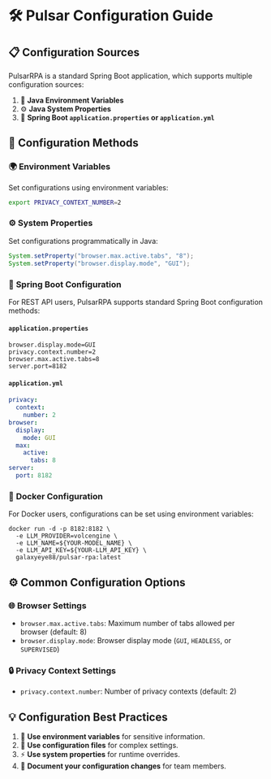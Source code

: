 # 🛠️ Pulsar Configuration Guide

## 📋 Configuration Sources

PulsarRPA is a standard Spring Boot application, which supports multiple configuration sources:

1. 🔧 **Java Environment Variables**
2. ⚙️ **Java System Properties**
3. 📝 **Spring Boot `application.properties` or `application.yml`**

## 🔧 Configuration Methods

### 🌍 **Environment Variables**
Set configurations using environment variables:
```bash
export PRIVACY_CONTEXT_NUMBER=2
```


### ⚙️ **System Properties**
Set configurations programmatically in Java:
```java
System.setProperty("browser.max.active.tabs", "8");
System.setProperty("browser.display.mode", "GUI");
```


### 📝 **Spring Boot Configuration**

For REST API users, PulsarRPA supports standard Spring Boot configuration methods:

#### `application.properties`
```properties
browser.display.mode=GUI
privacy.context.number=2
browser.max.active.tabs=8
server.port=8182
```


#### `application.yml`
```yaml
privacy:
  context:
    number: 2
browser:
  display:
    mode: GUI
  max:
    active:
      tabs: 8
server:
  port: 8182
```


### 🐳 **Docker Configuration**
For Docker users, configurations can be set using environment variables:
```shell
docker run -d -p 8182:8182 \
  -e LLM_PROVIDER=volcengine \
  -e LLM_NAME=${YOUR-MODEL_NAME} \
  -e LLM_API_KEY=${YOUR-LLM_API_KEY} \
  galaxyeye88/pulsar-rpa:latest
```


## ⚙️ Common Configuration Options

### 🌐 **Browser Settings**
- `browser.max.active.tabs`: Maximum number of tabs allowed per browser (default: 8)
- `browser.display.mode`: Browser display mode (`GUI`, `HEADLESS`, or `SUPERVISED`)

### 🔒 **Privacy Context Settings**
- `privacy.context.number`: Number of privacy contexts (default: 2)

## 💡 Configuration Best Practices

1. 🔐 **Use environment variables** for sensitive information.
2. 📁 **Use configuration files** for complex settings.
3. ⚡ **Use system properties** for runtime overrides.
4. 📝 **Document your configuration changes** for team members.
